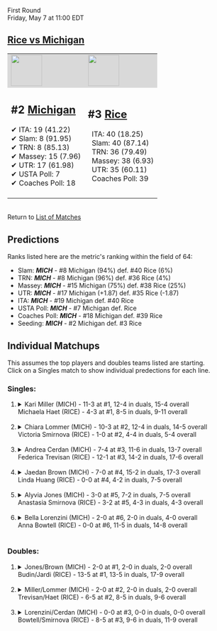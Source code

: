First Round  
Friday, May 7 at 11:00 EDT
## [Rice vs Michigan](https://www.ncaa.com/game/5833657) 

<table><tr style="background-color: #d9d9d9 !important"><td><a href="#"><img src="https://www.ncaa.com/sites/default/files/images/logos/schools/r/rice.70.png" width="70" height="70" /></a></td><td><a href="#"><img src="https://www.ncaa.com/sites/default/files/images/logos/schools/m/michigan.70.png" width="70" height="70" /></a></td></tr><tr>
<td>  

<h2>#2 <a href="#">Michigan</a></h2>  
&#10004; ITA: 19 (41.22)<br>  
&#10004; Slam: 8 (91.95)<br>  
&#10004; TRN: 8 (85.13)<br>  
&#10004; Massey: 15 (7.96)<br>  
&#10004; UTR: 17 (61.98)<br>  
&#10004; USTA Poll: 7<br>  
&#10004; Coaches Poll: 18<br>  
<br>  

</td>
<td>  

<h2>#3 <a href="#">Rice</a></h2>  
&nbsp; ITA: 40 (18.25)<br>  
&nbsp; Slam: 40 (87.14)<br>  
&nbsp; TRN: 36 (79.49)<br>  
&nbsp; Massey: 38 (6.93)<br>  
&nbsp; UTR: 35 (60.11)<br>  
&nbsp; Coaches Poll: 39<br>  
<br>  

</td>
</tr></table>  


<br>Return to [List of Matches](../index.md)  

## Predictions  

Ranks listed here are the metric's ranking within the field of 64:  
- Slam: ***MICH*** - #8 Michigan (94%) def. #40 Rice (6%)  
- TRN: ***MICH*** - #8 Michigan (96%) def. #36 Rice (4%)  
- Massey: ***MICH*** - #15 Michigan (75%) def. #38 Rice (25%)  
- UTR: ***MICH*** - #17 Michigan (+1.87) def. #35 Rice (-1.87)  
- ITA: ***MICH*** - #19 Michigan def. #40 Rice  
- USTA Poll: ***MICH*** - #7 Michigan def. Rice  
- Coaches Poll: ***MICH*** - #18 Michigan def. #39 Rice  
- Seeding: ***MICH*** - #2 Michigan def. #3 Rice  

## Individual Matchups  
This assumes the top players and doubles teams listed are starting.  
Click on a Singles match to show individual predections for each line.  

### Singles:  

<ol>
<li><details>
<summary markdown="span">Kari Miller (MICH) - 11-3 at #1, 12-4 in duals, 15-4 overall<br>Michaela Haet (RICE) - 4-3 at #1, 8-5 in duals, 9-11 overall</summary>
<h4>Predictions</h4><ul>
<li>Slam: <b><i>MICH</i></b> - Miller (94%) def. Haet (6%)</li>  
<li>TRN: <b><i>MICH</i></b> - Miller (94%) def. Haet (6%)</li>  
<li>Massey: <b><i>MICH</i></b> - Miller (75%) def. Haet (25%)</li>  
<li>UTR: <b><i>MICH</i></b> - Miller (91%) def. Haet (9%)</li>  
<li>ITA: <b><i>MICH</i></b> - Miller (10.66) def. Haet (0.00)</li>  
</ul>
</details>&nbsp;</li>
<li><details>
<summary markdown="span">Chiara Lommer (MICH) - 10-3 at #2, 12-4 in duals, 14-5 overall<br>Victoria Smirnova (RICE) - 1-0 at #2, 4-4 in duals, 5-4 overall</summary>
<h4>Predictions</h4><ul>
<li>Slam: <b><i>MICH</i></b> - Lommer (74%) def. Smirnova (26%)</li>  
<li>TRN: <b><i>MICH</i></b> - Lommer (74%) def. Smirnova (26%)</li>  
<li>Massey: <b><i>MICH</i></b> - Lommer (75%) def. Smirnova (25%)</li>  
<li>UTR: <b><i>MICH</i></b> - Lommer (79%) def. Smirnova (21%)</li>  
<li>ITA: <b><i>RICE</i></b> - Smirnova (2.76) def. Lommer (2.49)</li>  
</ul>
</details>&nbsp;</li>
<li><details>
<summary markdown="span">Andrea Cerdan (MICH) - 7-4 at #3, 11-6 in duals, 13-7 overall<br>Federica Trevisan (RICE) - 12-1 at #3, 14-2 in duals, 17-6 overall</summary>
<h4>Predictions</h4><ul>
<li>Slam: <b><i>MICH</i></b> - Cerdan (66%) def. Trevisan (34%)</li>  
<li>TRN: <b><i>RICE</i></b> - Trevisan (52%) def. Cerdan (48%)</li>  
<li>Massey: <b><i>MICH</i></b> - Cerdan (75%) def. Trevisan (25%)</li>  
<li>UTR: <b><i>MICH</i></b> - Cerdan (76%) def. Trevisan (24%)</li>  
<li>ITA: <b><i>RICE</i></b> - Trevisan (6.30) def. Cerdan (1.79)</li>  
</ul>
</details>&nbsp;</li>
<li><details>
<summary markdown="span">Jaedan Brown (MICH) - 7-0 at #4, 15-2 in duals, 17-3 overall<br>Linda Huang (RICE) - 0-0 at #4, 4-2 in duals, 7-5 overall</summary>
<h4>Predictions</h4><ul>
<li>Slam: <b><i>MICH</i></b> - Brown (56%) def. Huang (44%)</li>  
<li>TRN: <b><i>MICH</i></b> - Brown (54%) def. Huang (46%)</li>  
<li>Massey: <b><i>MICH</i></b> - Brown (75%) def. Huang (25%)</li>  
<li>UTR: <b><i>MICH</i></b> - Brown (66%) def. Huang (34%)</li>  
<li>ITA: <b><i>RICE</i></b> - Huang (5.83) def. Brown (2.65)</li>  
</ul>
</details>&nbsp;</li>
<li><details>
<summary markdown="span">Alyvia Jones (MICH) - 3-0 at #5, 7-2 in duals, 7-5 overall<br>Anastasia Smirnova (RICE) - 3-2 at #5, 4-3 in duals, 4-3 overall</summary>
<h4>Predictions</h4><ul>
<li>Slam: <b><i>MICH</i></b> - Jones (78%) def. Smirnova (22%)</li>  
<li>TRN: <b><i>MICH</i></b> - Jones (69%) def. Smirnova (31%)</li>  
<li>Massey: <b><i>MICH</i></b> - Jones (75%) def. Smirnova (25%)</li>  
<li>UTR: <b><i>MICH</i></b> - Jones (72%) def. Smirnova (28%)</li>  
<li>ITA: <b><i>MICH</i></b> - Jones (2.08) def. Smirnova (1.55)</li>  
</ul>
</details>&nbsp;</li>
<li><details>
<summary markdown="span">Bella Lorenzini (MICH) - 2-0 at #6, 2-0 in duals, 4-0 overall<br>Anna Bowtell (RICE) - 0-0 at #6, 11-5 in duals, 14-8 overall</summary>
<h4>Predictions</h4><ul>
<li>Slam: <b><i>MICH</i></b> - Lorenzini (59%) def. Bowtell (41%)</li>  
<li>TRN: <b><i>MICH</i></b> - Lorenzini (52%) def. Bowtell (48%)</li>  
<li>Massey: <b><i>MICH</i></b> - Lorenzini (75%) def. Bowtell (25%)</li>  
<li>UTR: <b><i>RICE</i></b> - Bowtell (61%) def. Lorenzini (39%)</li>  
<li>ITA: <b><i>MICH</i></b> - Lorenzini (2.86) def. Bowtell (1.88)</li>  
</ul>
</details>&nbsp;</li>
</ol>

### Doubles:  

<ol>
<li><details>
<summary markdown="span">Jones/Brown (MICH) - 2-0 at #1, 2-0 in duals, 2-0 overall<br>Budin/Jardi (RICE) - 13-5 at #1, 13-5 in duals, 17-9 overall</summary>
<br>Sorry, we don't have any metrics for this match
</details>&nbsp;</li>
<li><details>
<summary markdown="span">Miller/Lommer (MICH) - 2-0 at #2, 2-0 in duals, 2-0 overall<br>Trevisan/Haet (RICE) - 6-5 at #2, 8-5 in duals, 9-6 overall</summary>
<br>Sorry, we don't have any metrics for this match
</details>&nbsp;</li>
<li><details>
<summary markdown="span">Lorenzini/Cerdan (MICH) - 0-0 at #3, 0-0 in duals, 0-0 overall<br>Bowtell/Smirnova (RICE) - 8-5 at #3, 9-6 in duals, 11-9 overall</summary>
<br>Sorry, we don't have any metrics for this match
</details>&nbsp;</li>
</ol>